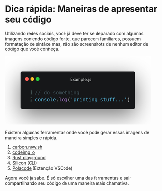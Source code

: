 # Dica rápida: Maneiras de apresentar seu código

Utilizando redes sociais, você já deve ter se deparado com algumas imagens contendo código fonte, que parecem familiares, possuem formatação de sintáxe mas, não são screenshots de nenhum editor de código que você conheça.

![image](example.jpeg)

Existem algumas ferramentas onde você pode gerar essas imagens de maneira simples e rápida.

1. [carbon.now.sh](https://carbon.now.sh/)
1. [codeimg.io](https://codeimg.io/)
1. [Rust playground](https://play.rust-lang.org/)
1. [Silicon](https://github.com/Aloxaf/silicon) (CLI)
1. [Polacode](https://github.com/octref/polacode) (Extenção VSCode)

Agora você já sabe. É só escolher uma das ferramentas e sair compartilhando seu código de uma maneira mais chamativa.